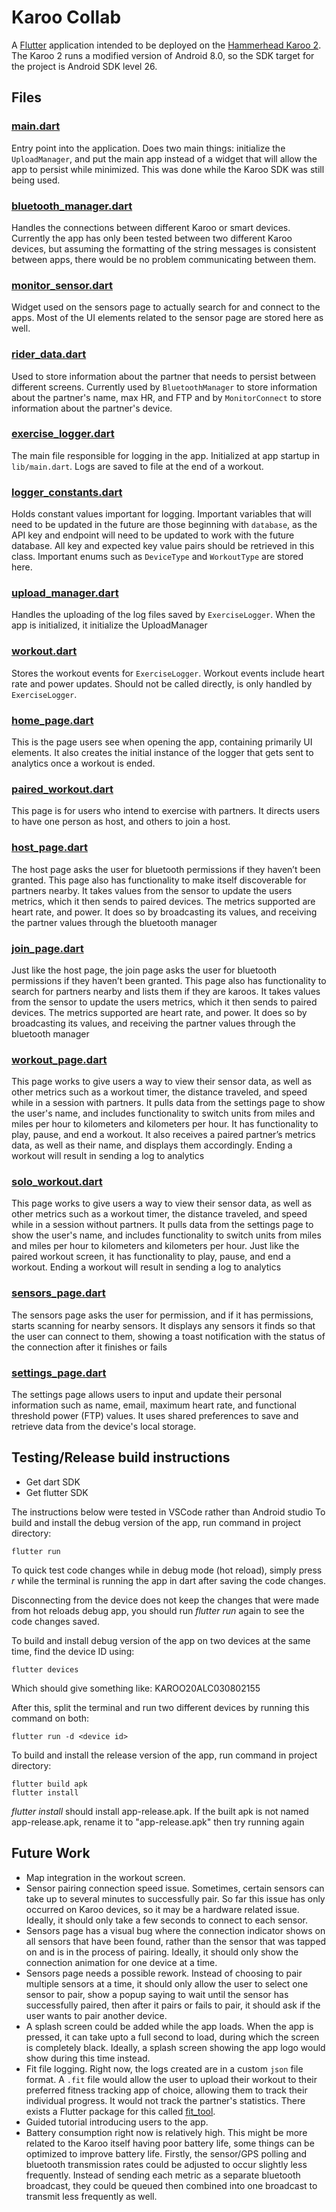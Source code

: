 # Karoo Collab
A [Flutter](https://flutter.dev/) application intended to be deployed on the [Hammerhead Karoo 2](https://www.hammerhead.io/pages/karoo2). The Karoo 2 runs a modified version of Android 8.0, so the SDK target for the project is Android SDK level 26.
## Files
### [main.dart](./lib/main.dart)
Entry point into the application. Does two main things: initialize the `UploadManager`, and put the main app instead of a widget that will allow the app to persist while minimized. This was done while the Karoo SDK was still being used.
### [bluetooth_manager.dart](./lib/bluetooth_manager.dart)
Handles the connections between different Karoo or smart devices. Currently the app has only been tested between two different Karoo devices, but assuming the formatting of the string messages is consistent between apps, there would be no problem communicating between them.
### [monitor_sensor.dart](./lib/monitor_sensor.dart)
Widget used on the sensors page to actually search for and connect to the apps. Most of the UI elements related to the sensor page are stored here as well.
### [rider_data.dart](./lib/rider_data.dart)
Used to store information about the partner that needs to persist between different screens. Currently used by `BluetoothManager` to store information about the partner's name, max HR, and FTP and by `MonitorConnect` to store information about the partner's device.
### [exercise_logger.dart](./lib/logging/exercise_logger.dart)
The main file responsible for logging in the app. Initialized at app startup in `lib/main.dart`. Logs are saved to file at the end of a workout.
### [logger_constants.dart](./lib/logging/logger_constants.dart)
Holds constant values important for logging. Important variables that will need to be updated in the future are those beginning with `database`, as the API key and endpoint will need to be updated to work with the future database. All key and expected key value pairs should be retrieved in this class. Important enums such as `DeviceType` and `WorkoutType` are stored here.
### [upload_manager.dart](lib/logging/upload_manager.dart)
Handles the uploading of the log files saved by `ExerciseLogger`. When the app is initialized, it initialize the UploadManager
### [workout.dart](lib/logging/workout.dart)
Stores the workout events for `ExerciseLogger`. Workout events include heart rate and power updates. Should not be called directly, is only handled by `ExerciseLogger`.
### [home_page.dart](lib/pages/home_page.dart)
This is the page users see when opening the app, containing primarily UI elements. It also creates the initial instance of the logger that gets sent to analytics once a workout is ended.
### [paired_workout.dart](lib/pages/paired_workout.dart)
This page is for users who intend to exercise with partners. It directs users to have one person as host, and others to join a host.
### [host_page.dart](lib/pages/host_page.dart)
The host page asks the user for bluetooth permissions if they haven’t been granted. This page also has functionality to make itself discoverable for partners nearby. It takes values from the sensor to update the users metrics, which it then sends to paired devices. The metrics supported are heart rate, and power. It does so by broadcasting its values, and receiving the partner values through the bluetooth manager
### [join_page.dart](lib/pages/join_page.dart)
Just like the host page, the join page asks the user for bluetooth permissions if they haven’t been granted. This page also has functionality to search for partners nearby and lists them if they are karoos. It takes values from the sensor to update the users metrics, which it then sends to paired devices. The metrics supported are heart rate, and power. It does so by broadcasting its values, and receiving the partner values through the bluetooth manager
### [workout_page.dart](lib/pages/workout_page.dart)
This page works to give users a way to view their sensor data, as well as other metrics such as a workout timer, the distance traveled, and speed while in a session with partners. It pulls data from the settings page to show the user's name, and includes functionality to switch units from miles and miles per hour to kilometers and kilometers per hour. It has functionality to play, pause, and end a workout. It also receives a paired partner’s metrics data, as well as their name, and displays them accordingly. Ending a workout will result in sending a log to analytics
### [solo_workout.dart](lib/pages/solo_workout.dart)
This page works to give users a way to view their sensor data, as well as other metrics such as a workout timer, the distance traveled, and speed while in a session without partners. It pulls data from the settings page to show the user's name, and includes functionality to switch units from miles and miles per hour to kilometers and kilometers per hour. Just like the paired workout screen, it has functionality to play, pause, and end a workout. Ending a workout will result in sending a log to analytics
### [sensors_page.dart](lib/pages/sensors_page.dart)
The sensors page asks the user for permission, and if it has permissions, starts scanning for nearby sensors. It displays any sensors it finds so that the user can connect to them, showing a toast notification with the status of the connection after it finishes or fails
### [settings_page.dart](lib/pages/settings_page.dart)
The settings page allows users to input and update their personal information such as name, email, maximum heart rate, and functional threshold power (FTP) values. It uses shared preferences to save and retrieve data from the device's local storage.

## Testing/Release build instructions
* Get dart SDK
* Get flutter SDK

The instructions below were tested in VSCode rather than Android studio
To build and install the debug version of the app, run command in project directory:
```
flutter run
```
To quick test code changes while in debug mode (hot reload), simply press *r* while the terminal is running the app in dart after saving the code changes.

Disconnecting from the device does not keep the changes that were made from hot reloads debug app, you should run *flutter run* again to see the code changes saved. 

To build and install debug version of the app on two devices at the same time, find the device ID using:
```
flutter devices
```
Which should give something like: KAROO20ALC030802155

After this, split the terminal and run two different devices by running this command on both:
```
flutter run -d <device id> 
```
To build and install the release version of the app, run command in project directory:
```
flutter build apk
flutter install 
```
*flutter install* should install app-release.apk. If the built apk is not named app-release.apk, rename it to "app-release.apk" then try running again

## Future Work
* Map integration in the workout screen.
* Sensor pairing connection speed issue. Sometimes, certain sensors can take up to several minutes to successfully pair. So far this issue has only occurred on Karoo devices, so it may be a hardware related issue. Ideally, it should only take a few seconds to connect to each sensor.
* Sensors page has a visual bug where the connection indicator shows on all sensors that have been found, rather than the sensor that was tapped on and is in the process of pairing. Ideally, it should only show the connection animation for one device at a time.
* Sensors page needs a possible rework. Instead of choosing to pair multiple sensors at a time, it should only allow the user to select one sensor to pair, show a popup saying to wait until the sensor has successfully paired, then after it pairs or fails to pair, it should ask if the user wants to pair another device.
* A splash screen could be added while the app loads. When the app is pressed, it can take upto a full second to load, during which the screen is completely black. Ideally, a splash screen showing the app logo would show during this time instead.
* Fit file logging. Right now, the logs created are in a custom `json` file format. A `.fit` file would allow the user to upload their workout to their preferred fitness tracking app of choice, allowing them to track their individual progress. It would not track the partner's statistics. There exists a Flutter package for this called [fit_tool](https://pub.dev/packages/fit_tool).
* Guided tutorial introducing users to the app. 
* Battery consumption right now is relatively high. This might be more related to the Karoo itself having poor battery life, some things can be optimized to improve battery life. Firstly, the sensor/GPS polling and bluetooth transmission rates could be adjusted to occur slightly less frequently. Instead of sending each metric as a separate bluetooth broadcast, they could be queued then combined into one broadcast to transmit less frequently as well. 
